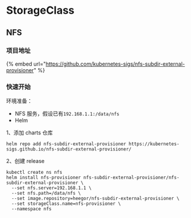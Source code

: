 # StorageClass

## NFS

### 项目地址

{% embed url="https://github.com/kubernetes-sigs/nfs-subdir-external-provisioner" %}

### 快速开始

环境准备：

* NFS 服务，假设已有`192.168.1.1:/data/nfs`
* Helm

1、添加 charts 仓库

```text
helm repo add nfs-subdir-external-provisioner https://kubernetes-sigs.github.io/nfs-subdir-external-provisioner/
```

2、创建 release

```text
kubectl create ns nfs
helm install nfs-provisioner nfs-subdir-external-provisioner/nfs-subdir-external-provisioner \
  --set nfs.server=192.168.1.1 \
  --set nfs.path=/data/nfs \
  --set image.repository=heegor/nfs-subdir-external-provisioner \
  --set storageClass.name=nfs-provisioner \
  --namespace nfs
```

